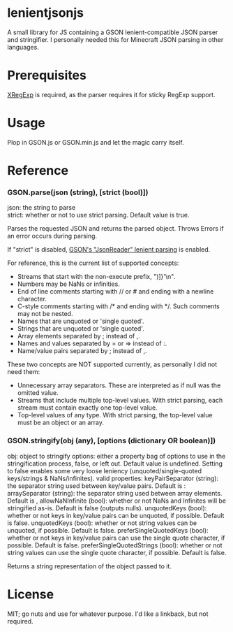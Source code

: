 lenientjsonjs
=============

A small library for JS containing a GSON lenient-compatible JSON parser and stringifier.
I personally needed this for Minecraft JSON parsing in other languages.

Prerequisites
=============

[XRegExp](xregexp.com) is required, as the parser requires it for sticky RegExp support.

Usage
=============

Plop in GSON.js or GSON.min.js and let the magic carry itself.

Reference
=============

### GSON.parse(json (string), [strict (bool)])

  json: the string to parse  
  strict: whether or not to use strict parsing. Default value is true.  

Parses the requested JSON and returns the parsed object.
Throws Errors if an error occurs during parsing.

If "strict" is disabled, [GSON's "JsonReader" lenient parsing](https://google-gson.googlecode.com/svn/trunk/gson/docs/javadocs/com/google/gson/stream/JsonReader.html#setLenient-boolean-) is enabled.

For reference, this is the current list of supported concepts:
* Streams that start with the non-execute prefix, ")]}'\n".
* Numbers may be NaNs or infinities.
* End of line comments starting with // or # and ending with a newline character.
* C-style comments starting with /* and ending with */. Such comments may not be nested.
* Names that are unquoted or 'single quoted'.
* Strings that are unquoted or 'single quoted'.
* Array elements separated by ; instead of ,.
* Names and values separated by = or => instead of :.
* Name/value pairs separated by ; instead of ,.

These two concepts are NOT supported currently, as personally I did not need them:
* Unnecessary array separators. These are interpreted as if null was the omitted value.
* Streams that include multiple top-level values. With strict parsing, each stream must contain exactly one top-level value.
* Top-level values of any type. With strict parsing, the top-level value must be an object or an array.

### GSON.stringify(obj (any), [options (dictionary OR boolean)])

  obj: object to stringify
  options: either a property bag of options to use in the stringification process, false, or left out. Default value is undefined. Setting to false enables some very loose leniency (unquoted/single-quoted keys/strings & NaNs/infinites).
    valid properties:
      keyPairSeparator (string): the separator string used between key/value pairs. Default is :
      arraySeparator (string): the separator string used between array elements. Default is ,
      allowNaNInfinite (bool): whether or not NaNs and Infinites will be stringified as-is. Default is false (outputs nulls).
      unquotedKeys (bool): whether or not keys in key/value pairs can be unquoted, if possible. Default is false.
      unquotedKeys (bool): whether or not string values can be unquoted, if possible. Default is false.
      preferSingleQuotedKeys (bool): whether or not keys in key/value pairs can use the single quote character, if possible. Default is false.
      preferSingleQuotedStrings (bool): whether or not string values can use the single quote character, if possible. Default is false.

Returns a string representation of the object passed to it.

License
============

MIT; go nuts and use for whatever purpose. I'd like a linkback, but not required.
